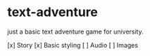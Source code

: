 # text-adventure

just a basic text adventure game for university.

[x] Story
[x] Basic styling
[ ] Audio
[ ] Images
